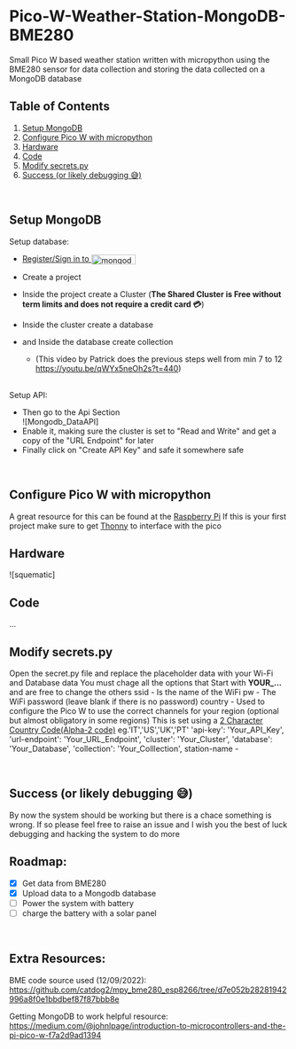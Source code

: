 # Pico-W-Weather-Station-MongoDB-BME280
Small Pico W based weather station written with micropython using the BME280 sensor for data collection and storing the data collected on a MongoDB database

<!-- Logo Here? -->

<!-- TABLE OF CONTENTS -->

## Table of Contents
  <ol>
    <li><a href="#setup-mongodb">Setup MongoDB</a></li>
    <li><a href="#configure-pico-w-with-micropython">Configure Pico W with micropython</a></li>
    <li><a href="#hardware">Hardware</a></li>
    <li><a href="#code">Code</a></li>  
    <li><a href="#modify-secretspy">Modify secrets.py</a></li>
    <li><a href="#success-or-likely-debugging-"> Success (or likely debugging 😅)</a></li>
  </ol>
<br />

<!-- MAIN CONTENTS -->
## Setup MongoDB
Setup database:
* <a href="https://www.mongodb.com/cloud/atlas/register">
  Register/Sign in to 
  <img src="https://webimages.mongodb.com/_com_assets/cms/kuyj3d95v5vbmm2f4-horizontal_white.svg?auto=format%252Ccompress" alt="mongodb.com" width="80" height="18"      style="vertical-align:middle"> 
  </a>
  
* Create a project
* Inside the project create a Cluster (**The Shared Cluster is Free without term limits and does not require a credit card 💳**)
* Inside the cluster create a database
* and Inside the database create collection
  - (This video by Patrick does the previous steps well from min 7 to 12 https://youtu.be/qWYx5neOh2s?t=440) 
  <br />
  
Setup API:
* Then go to the Api Section  
![Mongodb_DataAPI]
* Enable it, making sure the cluster is set to "Read and Write" and get a copy of the "URL Endpoint" for later
* Finally click on "Create API Key" and safe it somewhere safe
<br />

## Configure Pico W with micropython
A great resource for this can be found at the <a href="https://www.raspberrypi.com/documentation/microcontrollers/micropython.html"> Raspberry Pi</a>
If this is your first project make sure to get [Thonny](https://thonny.org/) to interface with the pico
<br />

## Hardware
![squematic]
<br />

## Code
...
<br />

## Modify secrets.py
Open the secret.py file and replace the placeholder data with your Wi-Fi and Database data
You must chage all the options that Start with **YOUR_...** and are free to change the others
ssid - Is the name of the WiFi
pw - The WiFi password (leave blank if there is no password)
country - Used to configure the Pico W to use the correct channels for your region (optional but almost obligatory in some regions)
This is set using a [2 Character Country Code(Alpha-2 code)](https://www.iban.com/country-codes) eg.'IT','US','UK','PT'
    'api-key': 'Your_API_Key',
    'url-endpoint': 'Your_URL_Endpoint',
    'cluster': 'Your_Cluster',
    'database': 'Your_Database',
    'collection': 'Your_Colllection',
station-name -  

<br />

##  Success (or likely debugging 😅)
By now the system should be working but there is a chace something is wrong. If so please feel free to raise an issue and I wish you the best of luck debugging and hacking the system to do more
<br />

## Roadmap:
- [x] Get data from BME280
- [x] Upload data to a Mongodb database
- [ ] Power the system with battery
- [ ] charge the battery with a solar panel
<br />

## Extra Resources:
BME code source used (12/09/2022):
https://github.com/catdog2/mpy_bme280_esp8266/tree/d7e052b28281942996a8f0e1bbdbef87f87bbb8e

Getting MongoDB to work helpful resource:
https://medium.com/@johnlpage/introduction-to-microcontrollers-and-the-pi-pico-w-f7a2d9ad1394
